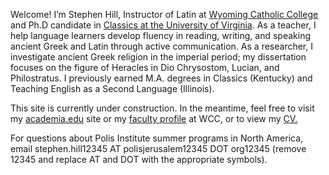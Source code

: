 Welcome! I’m Stephen Hill, Instructor of Latin at <a href="http://wyomingcatholic.edu/" target="_blank">Wyoming Catholic College</a> and Ph.D candidate in <a href="https://classics.as.virginia.edu/" target="_blank">Classics at the University of Virginia</a>. As a teacher, I help language learners develop fluency in reading, writing, and speaking ancient Greek and Latin through active communication. As a researcher, I investigate ancient Greek religion in the imperial period; my dissertation focuses on the figure of Heracles in Dio Chrysostom, Lucian, and Philostratus. I previously earned M.A. degrees in Classics (Kentucky) and Teaching English as a Second Language (Illinois). 

This site is currently under construction. In the meantime, feel free to visit my <a href="https://virginia.academia.edu/RStephenHill" target="_blank">academia.edu</a> site or my <a href="https://wyomingcatholic.edu/person/stephen-hill/" target="_blank">faculty profile</a> at WCC, or to view my <a href="/R. Stephen Hill – CV 2021 07.pdf" target="_blank">CV.</a> 

For questions about Polis Institute summer programs in North America, email stephen.hill12345 AT polisjerusalem12345 DOT org12345 (remove 12345 and replace AT and DOT with the appropriate symbols).

